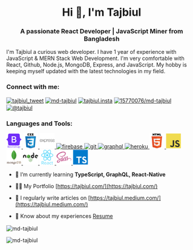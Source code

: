 <h1 align="center">Hi 👋, I'm Tajbiul</h1>
<h3 align="center">A passionate React Developer | JavaScript Miner from Bangladesh</h3>

I'm Tajbiul a curious web developer. I have 1 year of experience with JavaScript & MERN Stack Web Development. I'm very comfortable with React, Github, Node.js, MongoDB, Express, and JavaScript.
My hobby is keeping myself updated with the latest technologies in my field.

<h3 align="left">Connect with me:</h3>
<p align="left">
<a href="https://twitter.com/tajbiul_tweet" target="blank"><img align="center" src="https://www.pngkit.com/png/full/25-251946_twitter-link-to-logo-twitter.png" alt="tajbiul_tweet" height="40" width="40" margin-right="10px"/></a>
<a href="https://linkedin.com/in/md-tajbiul" target="blank"><img align="center" src="https://cdn4.iconfinder.com/data/icons/logos-brands-7/512/linkedin_incon-linkedin_logo-linkedin-512.png" alt="md-tajbiul" height="40" width="40" margin-right="10px"/></a>
<a href="https://instagram.com/tajbiul.insta" target="blank"><img align="center" src="https://www.pngkit.com/png/full/1-13187_instagram-logo-new-vector-eps-free-download-logo.png" alt="tajbiul.insta" height="40" width="40" margin-right="10px"/></a>
<a href="https://stackoverflow.com/users/15770076/md-tajbiul" target="blank"><img align="center" src="https://encrypted-tbn0.gstatic.com/images?q=tbn:ANd9GcSYaKylsm7gsilwX5wfHS84mpAt_J9nsrRBDa-CpspWL1fQ4mOYPJd6_P6iPO23TpcV7xY&usqp=CAU" alt="15770076/md-tajbiul" height="40" width="40" margin-right="5px"/></a>
<a href="https://medium.com/@tajbiul" target="blank"><img align="center" src="https://encrypted-tbn0.gstatic.com/images?q=tbn:ANd9GcQsp6l1YhVnehHOFbSVJOg8BBTBXZtnbUCvLjZU2gMrOoHM3iYfuytY0BmaYxaJJE5PoOY&usqp=CAU" alt="@tajbiul" height="40" width="40"/></a>
</p>

<h3 align="left">Languages and Tools:</h3>
<p align="left"> <a href="https://getbootstrap.com" target="_blank"> <img src="https://raw.githubusercontent.com/devicons/devicon/master/icons/bootstrap/bootstrap-plain-wordmark.svg" alt="bootstrap" width="40" height="40"/> </a> <a href="https://www.w3schools.com/css/" target="_blank"> <img src="https://raw.githubusercontent.com/devicons/devicon/master/icons/css3/css3-original-wordmark.svg" alt="css3" width="40" height="40"/> </a> <a href="https://expressjs.com" target="_blank"> <img src="https://raw.githubusercontent.com/devicons/devicon/master/icons/express/express-original-wordmark.svg" alt="express" width="40" height="40"/> </a> <a href="https://firebase.google.com/" target="_blank"> <img src="https://www.vectorlogo.zone/logos/firebase/firebase-icon.svg" alt="firebase" width="40" height="40"/> </a> <a href="https://git-scm.com/" target="_blank"> <img src="https://www.vectorlogo.zone/logos/git-scm/git-scm-icon.svg" alt="git" width="40" height="40"/> </a> <a href="https://graphql.org" target="_blank"> <img src="https://www.vectorlogo.zone/logos/graphql/graphql-icon.svg" alt="graphql" width="40" height="40"/> </a> <a href="https://heroku.com" target="_blank"> <img src="https://www.vectorlogo.zone/logos/heroku/heroku-icon.svg" alt="heroku" width="40" height="40"/> </a> <a href="https://www.w3.org/html/" target="_blank"> <img src="https://raw.githubusercontent.com/devicons/devicon/master/icons/html5/html5-original-wordmark.svg" alt="html5" width="40" height="40"/> </a> <a href="https://developer.mozilla.org/en-US/docs/Web/JavaScript" target="_blank"> <img src="https://raw.githubusercontent.com/devicons/devicon/master/icons/javascript/javascript-original.svg" alt="javascript" width="40" height="40"/> </a> <a href="https://www.mongodb.com/" target="_blank"> <img src="https://raw.githubusercontent.com/devicons/devicon/master/icons/mongodb/mongodb-original-wordmark.svg" alt="mongodb" width="40" height="40"/> </a> <a href="https://nodejs.org" target="_blank"> <img src="https://raw.githubusercontent.com/devicons/devicon/master/icons/nodejs/nodejs-original-wordmark.svg" alt="nodejs" width="40" height="40"/> </a> <a href="https://reactjs.org/" target="_blank"> <img src="https://raw.githubusercontent.com/devicons/devicon/master/icons/react/react-original-wordmark.svg" alt="react" width="40" height="40"/> </a> <a href="https://sass-lang.com" target="_blank"> <img src="https://raw.githubusercontent.com/devicons/devicon/master/icons/sass/sass-original.svg" alt="sass" width="40" height="40"/> </a> <a href="https://www.typescriptlang.org/" target="_blank"> <img src="https://raw.githubusercontent.com/devicons/devicon/master/icons/typescript/typescript-original.svg" alt="typescript" width="40" height="40"/> </a> </p>

- 🌱 I’m currently learning **TypeScript, GraphQL, React-Native**

- 👨‍💻 My Portfolio [https://tajbiul.com/](https://tajbiul.com/)

- 📝 I regularly write articles on [https://tajbiul.medium.com/](https://tajbiul.medium.com/)

- 📄 Know about my experiences [Resume](https://drive.google.com/file/d/1z2KCKbbTGV8BnnzvOZyUka7miLWpwY0s/view?usp=sharing)

<p><img align="center" src="https://github-readme-stats.vercel.app/api/top-langs?username=md-tajbiul&show_icons=true&locale=en&layout=compact" alt="md-tajbiul" /></p>

<p align="left"> <img src="https://komarev.com/ghpvc/?username=md-tajbiul&label=Profile%20views&color=0e75b6&style=flat" alt="md-tajbiul" /> </p>
